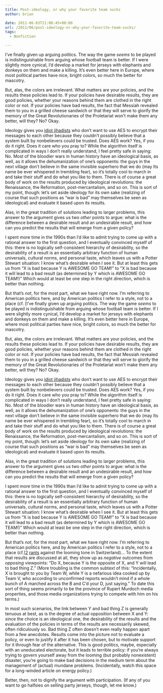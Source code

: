 ```yaml
---
title: Post-ideology, or why your favorite team sucks
author: brian

date: 2011-06-03T21:08:45+00:00
url: /2011/06/post-ideology-or-why-your-favorite-team-sucks/
tags:
  - Nonfiction

---
```

I&#8217;ve finally given up arguing politics. The way the game _seems_ to be played is indistinguishable from arguing whose football team is better. If I were slightly more cynical, I&#8217;d develop a market for jerseys with elephants and donkeys on them and make a killing. It&#8217;s even better here in Europe, where most political parties have nice, bright colors, so much the better for mascotry.<!--more-->

But, alas, the colors are irrelevant. What matters are your policies, and the results these policies lead to. If your policies have desirable results, they are good policies, whether your reasons behind them are clothed in the right color or not. If your policies have bad results, the fact that Messiah revealed them to you in a grilled cheese sandwich or that they will serve to glorify the memory of the Great Revolutionaries of the Proletariat won&#8217;t make them any better, will they? No? Okay.

Ideology gives you [idiot jihadists][1] who don&#8217;t want to use AES to encrypt their messages to each other because they couldn&#8217;t possibly believe that a system built by nonbelievers could be trusted. Does AES work? Yes, if you do it right. Does it care who you pray to? While the algorithm itself is complicated in ways I don&#8217;t really understand, I feel pretty safe in saying: No. Most of the bloodier wars in human history have an ideological basis, as well, as it allows the dehumanization of one&#8217;s opponents: the guys in the next village don&#8217;t believe in the same invisible superhero that we do (may Its name be ever whispered in trembling fear), so it&#8217;s totally cool to march in and take their stuff and do what you like to them. There is of course a great body of work on the results produced by ideological revolutions: the Renaissance, the Reformation, post-mercantalism, and so on. This is sort of my point, though: let&#8217;s set aside ideology for its own sake (realizing of course that such positions as &#8220;war is bad&#8221; may themselves be seen as ideological) and evaluate it based upon its results.

Alas, in the great tradition of solutions leading to larger problems, this answer to the argument gives us two _other_ points to argue: what is the difference between a desirable result and an undesirable result, and how can you predict the results that will emerge from a given policy?

I spent more time in the 1990s than I&#8217;d like to admit trying to come up with a rational answer to the first question, and I eventually convinced myself of this: there is no logically self-consistent hierarchy of desirability, so the desirability of a result is an essentially arbitrary function of human universals, cultural norms, and personal taste, which leaves us with a Potter Stewart situation: I know what&#8217;s desirable when I see it. But at least this gets us from &#8220;X is bad because Y is AWESOME GO TEAM!&#8221; to &#8220;X is bad because it will lead to a bad result (as determined by Y which is AWESOME GO TEAM!)&#8221; Which would at least be one step in the right direction, which is better than nothing.

But that&#8217;s _not_, for the most part, what we have right now. I&#8217;m referring to American politics here, and by American politics I refer to a style, not to a place (cf. [I&#8217;ve finally given up arguing politics. The way the game _seems_ to be played is indistinguishable from arguing whose football team is better. If I were slightly more cynical, I&#8217;d develop a market for jerseys with elephants and donkeys on them and make a killing. It&#8217;s even better here in Europe, where most political parties have nice, bright colors, so much the better for mascotry.<!--more-->

But, alas, the colors are irrelevant. What matters are your policies, and the results these policies lead to. If your policies have desirable results, they are good policies, whether your reasons behind them are clothed in the right color or not. If your policies have bad results, the fact that Messiah revealed them to you in a grilled cheese sandwich or that they will serve to glorify the memory of the Great Revolutionaries of the Proletariat won&#8217;t make them any better, will they? No? Okay.

Ideology gives you [idiot jihadists][1] who don&#8217;t want to use AES to encrypt their messages to each other because they couldn&#8217;t possibly believe that a system built by nonbelievers could be trusted. Does AES work? Yes, if you do it right. Does it care who you pray to? While the algorithm itself is complicated in ways I don&#8217;t really understand, I feel pretty safe in saying: No. Most of the bloodier wars in human history have an ideological basis, as well, as it allows the dehumanization of one&#8217;s opponents: the guys in the next village don&#8217;t believe in the same invisible superhero that we do (may Its name be ever whispered in trembling fear), so it&#8217;s totally cool to march in and take their stuff and do what you like to them. There is of course a great body of work on the results produced by ideological revolutions: the Renaissance, the Reformation, post-mercantalism, and so on. This is sort of my point, though: let&#8217;s set aside ideology for its own sake (realizing of course that such positions as &#8220;war is bad&#8221; may themselves be seen as ideological) and evaluate it based upon its results.

Alas, in the great tradition of solutions leading to larger problems, this answer to the argument gives us two _other_ points to argue: what is the difference between a desirable result and an undesirable result, and how can you predict the results that will emerge from a given policy?

I spent more time in the 1990s than I&#8217;d like to admit trying to come up with a rational answer to the first question, and I eventually convinced myself of this: there is no logically self-consistent hierarchy of desirability, so the desirability of a result is an essentially arbitrary function of human universals, cultural norms, and personal taste, which leaves us with a Potter Stewart situation: I know what&#8217;s desirable when I see it. But at least this gets us from &#8220;X is bad because Y is AWESOME GO TEAM!&#8221; to &#8220;X is bad because it will lead to a bad result (as determined by Y which is AWESOME GO TEAM!)&#8221; Which would at least be one step in the right direction, which is better than nothing.

But that&#8217;s _not_, for the most part, what we have right now. I&#8217;m referring to American politics here, and by American politics I refer to a style, not to a place (cf.][2] [rants][3] against the looming tone in Switzerland)&#8230; To the extent that results are discussed at all, they show up as _negative_ outcomes from _opposing_ viewpoints: &#8220;Do X, because Y is the opposite of X, and Y will lead to bad thing Z.&#8221; (More troubling is the common subtext of this: &#8220;Incidentally, X is brought to you by Team W, while Y is a nefarious idea cooked up by Team V, who according to unconfirmed reports wouldn&#8217;t mind if a whole bunch of A marched across the B and C&#8217;d your D, just saying.&#8221; To date this sort of thing seems primarily to be the province of Rupert Murdoch media properties, and those media organizations trying to compete with him on his terms.)

In most such scenarios, the link between Y and bad thing Z is generally tenuous at best, as is the degree of actual opposition between X and Y: since the choice is an ideological one, the desirability of the results and the evaluation of the policies in terms of the results are necessarily skewed, often ridiculously so. Bad thing Z often doesn&#8217;t even really happen apart from a few anecdotes. Results come into the picture not to evaluate a policy, or even to justify it after it has been chosen, but to motivate support for it through fear of the alternative. This is good politics, maybe, especially with an uneducated electorate, but it leads to terrible policy: if you&#8217;re always trying to govern yourself away from the looming (but probably nonexistent) disaster, you&#8217;re going to make bad decisions in the medium term about the management of (actual) mundane problems. (Incidentally, watch this space for a long-winded article on energy policy.)

Better, then, not to dignify the argument with participation. (If any of you want to go halfsies on selling party jerseys, though, let me know.)

 [1]: http://www.theregister.co.uk/2011/03/22/ba_jihadist_trial_sentencing/
 [2]: http://www.trammell.ch/2011/02/the-problem-with-the-peoples-party/
 [3]: http://www.trammell.ch/2011/03/amerikanische-qualitat/